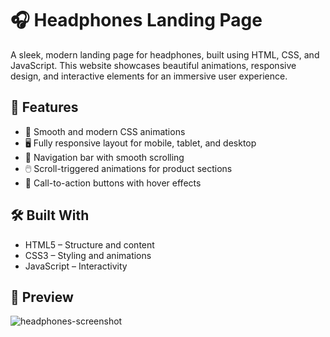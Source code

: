 # 🎧 Headphones Landing Page

A sleek, modern landing page for headphones, built using HTML, CSS, and JavaScript. This website showcases beautiful animations, responsive design, and interactive elements for an immersive user experience.

## 🚀 Features

- 🎨 Smooth and modern CSS animations
- 🖥️ Fully responsive layout for mobile, tablet, and desktop
- 🧭 Navigation bar with smooth scrolling
- 🖱️ Scroll-triggered animations for product sections
- 🛒 Call-to-action buttons with hover effects

## 🛠️ Built With
- HTML5 – Structure and content
- CSS3 – Styling and animations 
- JavaScript – Interactivity 

## 📸 Preview
![headphones-screenshot](https://github.com/user-attachments/assets/daf17d3b-376d-40bc-ae09-e32b80ae4978)
